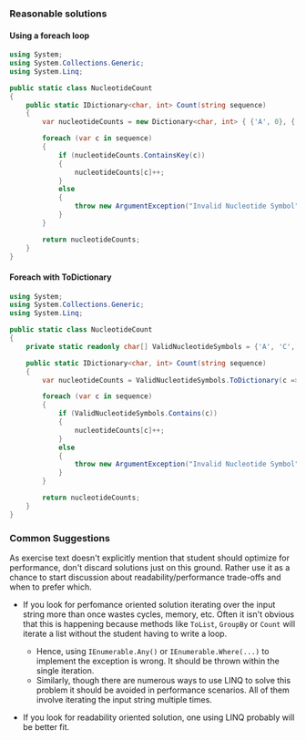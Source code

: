 ### Reasonable solutions

#### Using a foreach loop

```csharp
using System;
using System.Collections.Generic;
using System.Linq;

public static class NucleotideCount
{
    public static IDictionary<char, int> Count(string sequence)
    {
        var nucleotideCounts = new Dictionary<char, int> { {'A', 0}, {'C', 0}, {'G', 0}, {'T', 0} };

        foreach (var c in sequence)
        {
            if (nucleotideCounts.ContainsKey(c))
            {
                nucleotideCounts[c]++;
            }
            else
            {
                throw new ArgumentException("Invalid Nucleotide Symbol");
            }
        }

        return nucleotideCounts;
    }
}
```

#### Foreach with ToDictionary

```csharp
using System;
using System.Collections.Generic;
using System.Linq;

public static class NucleotideCount
{
    private static readonly char[] ValidNucleotideSymbols = {'A', 'C', 'G', 'T'};

    public static IDictionary<char, int> Count(string sequence)
    {
        var nucleotideCounts = ValidNucleotideSymbols.ToDictionary(c => c, c => 0);

        foreach (var c in sequence)
        {
            if (ValidNucleotideSymbols.Contains(c))
            {
                nucleotideCounts[c]++;
            }
            else
            {
                throw new ArgumentException("Invalid Nucleotide Symbol");
            }
        }

        return nucleotideCounts;
    }
}
```

### Common Suggestions

As exercise text doesn't explicitly mention that student should optimize for performance, don't discard solutions just on this ground. Rather use it as a chance to start discussion about readability/performance trade-offs and when to prefer which.

* If you look for perfomance oriented solution iterating over the input string more than once wastes cycles, memory, etc. Often it isn't obvious that this is happening because methods like `ToList`, `GroupBy` or `Count` will iterate a list without the student having to write a loop.
  * Hence, using `IEnumerable.Any()` or `IEnumerable.Where(...)` to implement the exception is wrong. It should be thrown within the single iteration.
  * Similarly, though there are numerous ways to use LINQ to solve this problem it should be avoided in performance scenarios. All of them involve iterating the input string multiple times.

* If you look for readability oriented solution, one using LINQ probably will be better fit.
